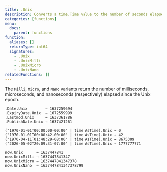 ```yaml
---
title: .Unix
description: Converts a time.Time value to the number of seconds elapsed since the Unix epoch, excluding leap seconds. The Unix epoch is 00:00:00&nbsp;UTC on 1 January 1970.
categories: [functions]
menu:
  docs:
    parent: functions
function:
  aliases: []
  returnType: int64
  signatures:
    - .Unix
    - .UnixMilli
    - .UnixMicro
    - .UnixNano
relatedFunctions: []
---
```


The `Milli`, `Micro`, and `Nano` variants return the number of milliseconds, microseconds, and nanoseconds (respectively) elapsed since the Unix epoch.

```go-html-template
.Date.Unix        → 1637259694
.ExpiryDate.Unix  → 1672559999
.Lastmod.Unix     → 1637361786
.PublishDate.Unix → 1637421261

("1970-01-01T00:00:00-00:00" | time.AsTime).Unix → 0
("1970-01-01T00:00:42-00:00" | time.AsTime).Unix → 42
("1970-04-11T01:48:29-08:00" | time.AsTime).Unix → 8675309
("2026-05-02T20:09:31-07:00" | time.AsTime).Unix → 1777777771

now.Unix      → 1637447841
now.UnixMilli → 1637447841347
now.UnixMicro → 1637447841347378
now.UnixNano  → 1637447841347378799
```

